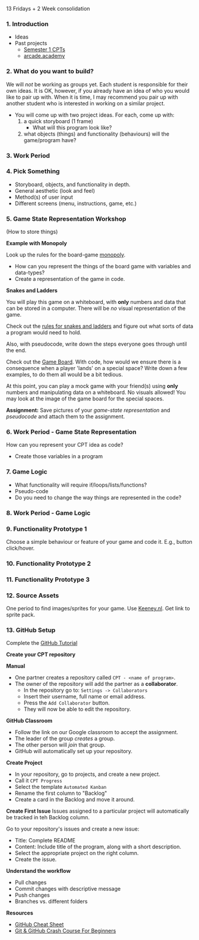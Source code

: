 13 Fridays + 2 Week consolidation

### 1. Introduction
- Ideas
- Past projects
    - [Semester 1 CPTs](https://gist.github.com/MrGallo/d4102e78834171fcc92a822d8a65110b)
    - [arcade.academy](http://arcade.academy/sample_games.html#games-from-simpson-college-spring-2017-cmsc-150-course)

### 2. What do you want to build?
We will *not* be working as groups yet. Each student is responsible for their own ideas. 
It is OK, however, if you already have an idea of who you would like to pair up with. 
When it is time, I may recommend you pair up with another student who is interested in working on a similar project.
- You will come up with two project ideas. For each, come up with:
  1. a quick storyboard (1 frame)
      - What will this program look like?
  2. what objects (things) and functionality (behaviours) will the game/program have?

### 3. Work Period

### 4. Pick Something
- Storyboard, objects, and functionality in depth.
- General aesthetic (look and feel)
- Method(s) of user input
- Different screens (menu, instructions, game, etc.)

### 5. Game State Representation Workshop
(How to store things)

**Example with Monopoly**

Look up the rules for the board-game [monopoly](https://en.wikibooks.org/wiki/Monopoly/Official_Rules).
- How can you represent the things of the board game with variables and data-types?
- Create a representation of the game in code.

**Snakes and Ladders**

You will play this game on a whiteboard, with **only** numbers and data that can be stored in a computer. There will be *no* visual representation of the game.

Check out the 
[rules for snakes and ladders](https://static.wixstatic.com/media/8f5e6a_8d3deecdb7f649a980a86289c9f40796.png/v1/fill/w_935,h_612,al_c/8f5e6a_8d3deecdb7f649a980a86289c9f40796.png)
and figure out what sorts of data a program would need to hold.

Also, with pseudocode, write down the steps everyone goes through until the end.

Check out the 
[Game Board](https://media.buzzle.com/media/images-en/gallery/sports/400-chutes-and-ladders.jpg).
 With code, how would we ensure there is a consequence when a player 'lands' on a special space?
 Write down a few examples, to do them all would be a bit tedious.
 
At this point, you can play a mock game with your friend(s) using **only** numbers and manipulating data on a whiteboard. No visuals allowed! You may look at the image of the game board for the special spaces.

**Assignment:** Save pictures of your *game-state representation* and *pseudocode* and attach them to the assignment. 

### 6. Work Period - Game State Representation
How can you represent your CPT idea as code?
- Create those variables in a program

### 7. Game Logic
- What functionality will require if/loops/lists/functions?
- Pseudo-code
- Do you need to change the way things are represented in the code?

### 8. Work Period - Game Logic

### 9. Functionality Prototype 1
Choose a simple behaviour or feature of your game and code it. E.g., button click/hover.

### 10. Functionality Prototype 2

### 11. Functionality Prototype 3

### 12. Source Assets
One period to find images/sprites for your game. Use [Keeney.nl](www.keeney.nl).
Get link to sprite pack.

### 13. GitHub Setup
Complete the [GitHub Tutorial](https://guides.github.com/activities/hello-world/)


**Create your CPT repository**

**Manual**

- One partner creates a repository called `CPT - <name of program>`.
- The owner of the repository will add the partner as a **collaborator**.
    - In the repository go to: `Settings -> Collaborators`
    - Insert their username, full name or email address.
    - Press the `Add Collaborator` button.
    - They will now be able to edit the repository.


**GitHub Classroom**
- Follow the link on our Google classroom to accept the assignment. 
- The leader of the group *creates* a group.
- The other person will *join* that group.
- GitHub will automatically set up your repository.


**Create Project**
- In your repository, go to projects, and create a new project.
- Call it `CPT Progress`
- Select the template `Automated Kanban`
- Rename the first column to "Backlog"
- Create a card in the Backlog and move it around.

**Create First Issue**
Issues assigned to a particular project will automatically be tracked in teh Backlog column.

Go to your repository's issues and create a new issue:
- Title: Complete README
- Content: Include title of the program, along with a short description.
- Select the appropriate project on the right column.
- Create the issue.


**Understand the workflow**
- Pull changes
- Commit changes with descriptive message
- Push changes
- Branches vs. different folders


**Resources**
- [GitHub Cheat Sheet](https://education.github.com/git-cheat-sheet-education.pdf)
- [Git & GitHub Crash Course For Beginners](https://www.youtube.com/watch?v=SWYqp7iY_Tc)